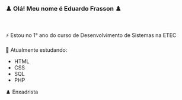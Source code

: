    ### ♟️ Olá! Meu nome é Eduardo Frasson ♟️ 
<br>

⚡ Estou no 1° ano do curso de Desenvolvimento de Sistemas na ETEC <br><br>
🌱 Atualmente estudando: <br>
 <ul>
  <li>HTML</li>
  <li>CSS</li>
  <li>SQL</li>
  <li>PHP</li>
</ul>

♟️ Enxadrista 
